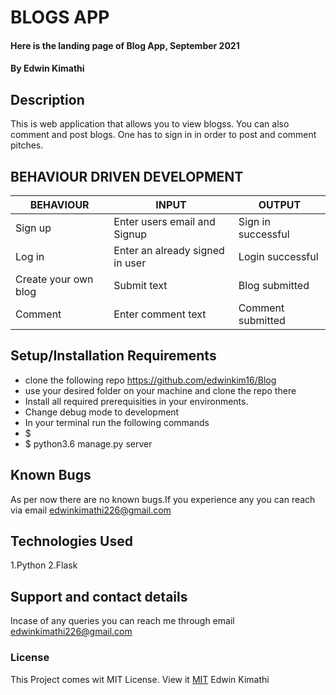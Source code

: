 # BLOGS APP
#### Here is the landing page of Blog App, September 2021
#### By **Edwin Kimathi**
## Description
This is web application that allows you to view blogss. You can also comment and post blogs. One has to sign in in order to post and comment pitches.

## BEHAVIOUR DRIVEN DEVELOPMENT

|  BEHAVIOUR                             | INPUT                                   |      OUTPUT                            |
|----------------------------------------|-----------------------------------------|----------------------------------------|
| Sign up                                | Enter users email and Signup            | Sign in successful                     |
| Log in                                 | Enter an already signed in user         | Login successful                       |
| Create your own blog                   | Submit text                             | Blog submitted                         |
| Comment                                | Enter comment text                      | Comment submitted                      |


## Setup/Installation Requirements
* clone the following repo https://github.com/edwinkim16/Blog
* use your desired folder on your machine and clone
the repo there
* Install all required prerequisities in your environments.
* Change debug mode to development
* In your terminal run the following commands
* $ 
* $ python3.6  manage.py server
## Known Bugs
 As per now there are no known bugs.If you experience any you can reach via email edwinkimathi226@gmail.com
## Technologies Used
1.Python 
2.Flask
## Support and contact details
Incase of any queries you can reach me through email edwinkimathi226@gmail.com
### License
This Project comes wit MIT License. View it <a href="https://github.com/edwinkim16/Blog/blob/master/License"> MIT</a>
 Edwin Kimathi
  